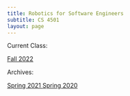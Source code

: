 ```yaml
---
title: Robotics for Software Engineers 
subtitle: CS 4501
layout: page
---
```


Current Class:

<a class="button is-large is-fullwidth is-info is-rounded" href="https://less-lab-uva.github.io/CS4501-Fall2022">
    Fall 2022
</a>

Archives:

<a class="button is-large is-fullwidth is-info is-rounded" href="https://less-lab-uva.github.io/CS4501-Spring2021">
    Spring 2021
</a>

<a class="button is-large is-fullwidth is-info is-rounded" href="https://sites.google.com/view/rsecs4501-spring2020/home">
    Spring 2020
</a>




